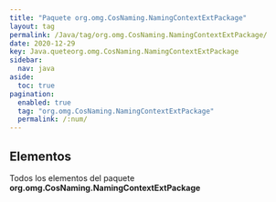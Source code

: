 ```yaml
---
title: "Paquete org.omg.CosNaming.NamingContextExtPackage"
layout: tag
permalink: /Java/tag/org.omg.CosNaming.NamingContextExtPackage/
date: 2020-12-29
key: Java.queteorg.omg.CosNaming.NamingContextExtPackage
sidebar: 
  nav: java
aside: 
  toc: true
pagination: 
  enabled: true
  tag: "org.omg.CosNaming.NamingContextExtPackage"
  permalink: /:num/
---
```


<h2>Elementos</h2>
Todos los elementos del paquete <strong>org.omg.CosNaming.NamingContextExtPackage</strong>
